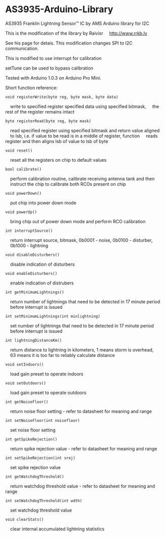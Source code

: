 AS3935-Arduino-Library
======================

AS3935 Franklin Lightning Sensor™ IC by AMS Arduino library for I2C

This is the modification of the library by Raivisr
&nbsp;&nbsp;&nbsp;&nbsp;http://www.rrkb.lv

See his page for detais. This modification changes SPI to I2C communication.

This is modified to use interrupt for calibration

setTune can be used to bypass calibration

Tested with Arduino 1.0.3 on Arduino Pro Mini. 

Short function reference:

	void registerWrite(byte reg, byte mask, byte data)
&nbsp;&nbsp;&nbsp;&nbsp;write to specified register specified data using specified bitmask,
&nbsp;&nbsp;&nbsp;&nbsp;the rest of the register remains intact

	byte registerRead(byte reg, byte mask)
&nbsp;&nbsp;&nbsp;&nbsp;read specified register using specified bitmask and return value aligned
&nbsp;&nbsp;&nbsp;&nbsp;to lsb, i.e. if value to be read is in a middle of register, function
&nbsp;&nbsp;&nbsp;&nbsp;reads register and then aligns lsb of value to lsb of byte

	void reset()
&nbsp;&nbsp;&nbsp;&nbsp;reset all the registers on chip to default values

	bool calibrate()
&nbsp;&nbsp;&nbsp;&nbsp;perform calibration routine, calibrate receiving antenna tank and then
&nbsp;&nbsp;&nbsp;&nbsp;instruct the chip to calibrate both RCOs present on chip

	void powerDown()
&nbsp;&nbsp;&nbsp;&nbsp;put chip into power down mode

	void powerUp()
&nbsp;&nbsp;&nbsp;&nbsp;bring chip out of power down mode and perform RCO calibration

	int interruptSource()
&nbsp;&nbsp;&nbsp;&nbsp;return interrupt source, bitmask, 0b0001 - noise, 0b0100 - disturber,
&nbsp;&nbsp;&nbsp;&nbsp;0b1000 - lightning

	void disableDisturbers()
&nbsp;&nbsp;&nbsp;&nbsp;disable indication of disturbers

	void enableDisturbers()
&nbsp;&nbsp;&nbsp;&nbsp;enable indication of distrubers

	int getMinimumLightnings()
&nbsp;&nbsp;&nbsp;&nbsp;return number of lightnings that need to be detected in 17 minute period
&nbsp;&nbsp;&nbsp;&nbsp;before interrupt is issued

	int setMinimumLightnings(int minlightning)
&nbsp;&nbsp;&nbsp;&nbsp;set number of lightnings that need to be detected in 17 minute period
&nbsp;&nbsp;&nbsp;&nbsp;before interrupt is issued

	int lightningDistanceKm()
&nbsp;&nbsp;&nbsp;&nbsp;return distance to lightning in kilometers, 1 means storm is overhead,
&nbsp;&nbsp;&nbsp;&nbsp;63 means it is too far to reliably calculate distance

	void setIndoors()
&nbsp;&nbsp;&nbsp;&nbsp;load gain preset to operate indoors

	void setOutdoors()
&nbsp;&nbsp;&nbsp;&nbsp;load gain preset to operate outdoors

	int getNoiseFloor()
&nbsp;&nbsp;&nbsp;&nbsp;return noise floor setting - refer to datasheet for meaning and range

	int setNoiseFloor(int noisefloor)
&nbsp;&nbsp;&nbsp;&nbsp;set noise floor setting

	int getSpikeRejection()
&nbsp;&nbsp;&nbsp;&nbsp;return spike rejection value - refer to datasheet for meaning and range

	int setSpikeRejection(int srej)
&nbsp;&nbsp;&nbsp;&nbsp;set spike rejection value

	int getWatchdogThreshold()
&nbsp;&nbsp;&nbsp;&nbsp;return watchdog threshold value - refer to datasheet for meaning and range

	int setWatchdogThreshold(int wdth)
&nbsp;&nbsp;&nbsp;&nbsp;set watchdog threshold value

	void clearStats()
&nbsp;&nbsp;&nbsp;&nbsp;clear internal accumulated lightning statistics
